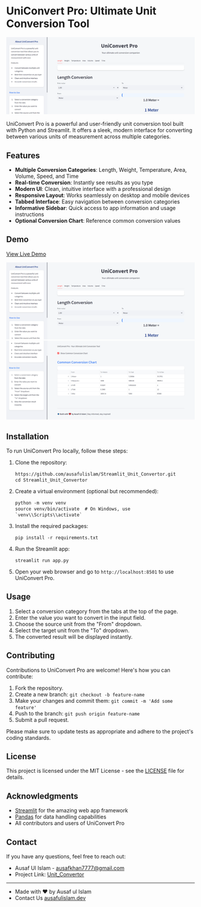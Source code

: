 # UniConvert Pro: Ultimate Unit Conversion Tool

![UniConvert Pro Banner](https://github.com/ausafulislam/Streamlit_Unit_Convertor/blob/main/Preview_1.png)

UniConvert Pro is a powerful and user-friendly unit conversion tool built with Python and Streamlit. It offers a sleek, modern interface for converting between various units of measurement across multiple categories.

## Features

- **Multiple Conversion Categories**: Length, Weight, Temperature, Area, Volume, Speed, and Time
- **Real-time Conversion**: Instantly see results as you type
- **Modern UI**: Clean, intuitive interface with a professional design
- **Responsive Layout**: Works seamlessly on desktop and mobile devices
- **Tabbed Interface**: Easy navigation between conversion categories
- **Informative Sidebar**: Quick access to app information and usage instructions
- **Optional Conversion Chart**: Reference common conversion values

## Demo

[View Live Demo](https://your-demo-link-here.com)

![UniConvert Pro Demo](https://github.com/ausafulislam/Streamlit_Unit_Convertor/blob/main/Preview_1.png)
![UniConvert Pro Demo](https://github.com/ausafulislam/Streamlit_Unit_Convertor/blob/main/Preview_2.png)

## Installation

To run UniConvert Pro locally, follow these steps:

1. Clone the repository:
   ```
   https://github.com/ausafulislam/Streamlit_Unit_Convertor.git
   cd Streamlit_Unit_Convertor
   ```

2. Create a virtual environment (optional but recommended):
   ```
   python -m venv venv
   source venv/bin/activate  # On Windows, use `venv\\Scripts\\activate`
   ```

3. Install the required packages:
   ```
   pip install -r requirements.txt
   ```

4. Run the Streamlit app:
   ```
   streamlit run app.py
   ```

5. Open your web browser and go to `http://localhost:8501` to use UniConvert Pro.

## Usage

1. Select a conversion category from the tabs at the top of the page.
2. Enter the value you want to convert in the input field.
3. Choose the source unit from the "From" dropdown.
4. Select the target unit from the "To" dropdown.
5. The converted result will be displayed instantly.

## Contributing

Contributions to UniConvert Pro are welcome! Here's how you can contribute:

1. Fork the repository.
2. Create a new branch: `git checkout -b feature-name`
3. Make your changes and commit them: `git commit -m 'Add some feature'`
4. Push to the branch: `git push origin feature-name`
5. Submit a pull request.

Please make sure to update tests as appropriate and adhere to the project's coding standards.

## License

This project is licensed under the MIT License - see the [LICENSE](LICENSE) file for details.

## Acknowledgments

- [Streamlit](https://streamlit.io/) for the amazing web app framework
- [Pandas](https://pandas.pydata.org/) for data handling capabilities
- All contributors and users of UniConvert Pro

## Contact

If you have any questions, feel free to reach out:

- Ausaf Ul Islam - [ausafkhan7777@gmail.com](mailto:ausafkhan7777@gmail.com)
- Project Link: [Unit_Convertor](https://github.com/ausafulislam/Streamlit_Unit_Convertor.git)

---

- Made with ❤️ by Ausaf ul Islam
- Contact Us [ausafulislam.dev](https://ausafulislam-portfolio.vercel.app)
